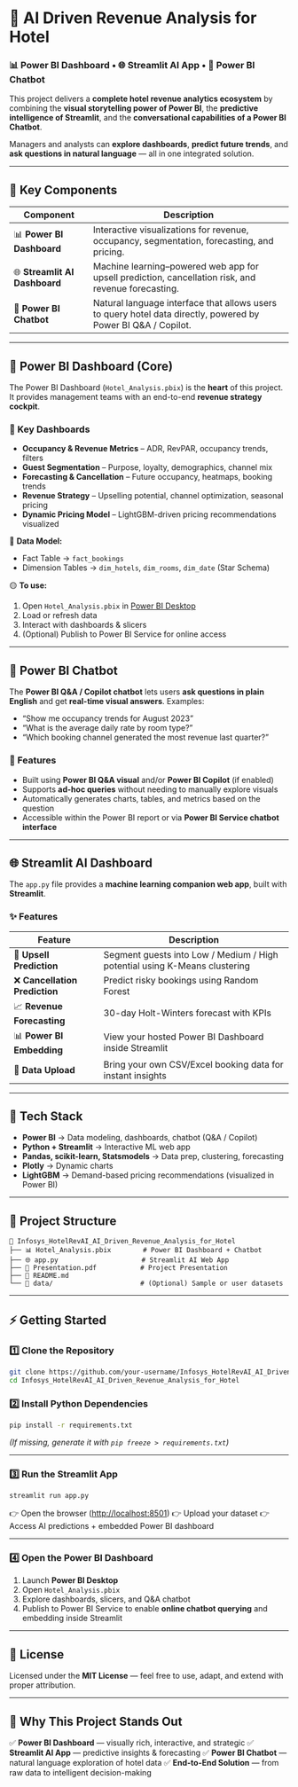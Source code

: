 
# 🏨 AI Driven Revenue Analysis for Hotel

### 📊 Power BI Dashboard • 🌐 Streamlit AI App • 💬 Power BI Chatbot

This project delivers a **complete hotel revenue analytics ecosystem** by combining the **visual storytelling power of Power BI**, the **predictive intelligence of Streamlit**, and the **conversational capabilities of a Power BI Chatbot**.

Managers and analysts can **explore dashboards**, **predict future trends**, and **ask questions in natural language** — all in one integrated solution.

---

## 🚀 Key Components

| Component                     | Description                                                                                                   |
| ----------------------------- | ------------------------------------------------------------------------------------------------------------- |
| 📊 **Power BI Dashboard**     | Interactive visualizations for revenue, occupancy, segmentation, forecasting, and pricing.                    |
| 🌐 **Streamlit AI Dashboard** | Machine learning–powered web app for upsell prediction, cancellation risk, and revenue forecasting.           |
| 💬 **Power BI Chatbot**       | Natural language interface that allows users to query hotel data directly, powered by Power BI Q&A / Copilot. |

---

## 🧭 Power BI Dashboard (Core)

The Power BI Dashboard (`Hotel_Analysis.pbix`) is the **heart** of this project.
It provides management teams with an end-to-end **revenue strategy cockpit**.

### 📌 Key Dashboards

* **Occupancy & Revenue Metrics** – ADR, RevPAR, occupancy trends, filters
* **Guest Segmentation** – Purpose, loyalty, demographics, channel mix
* **Forecasting & Cancellation** – Future occupancy, heatmaps, booking trends
* **Revenue Strategy** – Upselling potential, channel optimization, seasonal pricing
* **Dynamic Pricing Model** – LightGBM-driven pricing recommendations visualized

📐 **Data Model:**

* Fact Table → `fact_bookings`
* Dimension Tables → `dim_hotels`, `dim_rooms`, `dim_date` (Star Schema)

🟡 **To use:**

1. Open `Hotel_Analysis.pbix` in [Power BI Desktop](https://powerbi.microsoft.com/desktop/)
2. Load or refresh data
3. Interact with dashboards & slicers
4. (Optional) Publish to Power BI Service for online access

---

## 💬 Power BI Chatbot

The **Power BI Q&A / Copilot chatbot** lets users **ask questions in plain English** and get **real-time visual answers**.
Examples:

* “Show me occupancy trends for August 2023”
* “What is the average daily rate by room type?”
* “Which booking channel generated the most revenue last quarter?”

### 🧠 Features

* Built using **Power BI Q&A visual** and/or **Power BI Copilot** (if enabled)
* Supports **ad-hoc queries** without needing to manually explore visuals
* Automatically generates charts, tables, and metrics based on the question
* Accessible within the Power BI report or via **Power BI Service chatbot interface**

---

## 🌐 Streamlit AI Dashboard

The `app.py` file provides a **machine learning companion web app**, built with **Streamlit**.

### ✨ Features

| Feature                       | Description                                                                |
| ----------------------------- | -------------------------------------------------------------------------- |
| 🔮 **Upsell Prediction**      | Segment guests into Low / Medium / High potential using K-Means clustering |
| ❌ **Cancellation Prediction** | Predict risky bookings using Random Forest                                 |
| 📈 **Revenue Forecasting**    | 30-day Holt-Winters forecast with KPIs                                     |
| 📊 **Power BI Embedding**     | View your hosted Power BI Dashboard inside Streamlit                       |
| 🧠 **Data Upload**            | Bring your own CSV/Excel booking data for instant insights                 |

---

## 🧰 Tech Stack

* **Power BI** → Data modeling, dashboards, chatbot (Q&A / Copilot)
* **Python + Streamlit** → Interactive ML web app
* **Pandas, scikit-learn, Statsmodels** → Data prep, clustering, forecasting
* **Plotly** → Dynamic charts
* **LightGBM** → Demand-based pricing recommendations (visualized in Power BI)

---

## 🧱 Project Structure

```
📁 Infosys_HotelRevAI_AI_Driven_Revenue_Analysis_for_Hotel
├── 📊 Hotel_Analysis.pbix        # Power BI Dashboard + Chatbot
├── 🌐 app.py                     # Streamlit AI Web App
├── 📄 Presentation.pdf           # Project Presentation
├── 📄 README.md
└── 📁 data/                      # (Optional) Sample or user datasets
```

---

## ⚡ Getting Started

### 1️⃣ Clone the Repository

```bash
git clone https://github.com/your-username/Infosys_HotelRevAI_AI_Driven_Revenue_Analysis_for_Hotel.git
cd Infosys_HotelRevAI_AI_Driven_Revenue_Analysis_for_Hotel
```

### 2️⃣ Install Python Dependencies

```bash
pip install -r requirements.txt
```

*(If missing, generate it with `pip freeze > requirements.txt`)*

---

### 3️⃣ Run the Streamlit App

```bash
streamlit run app.py
```

👉 Open the browser ([http://localhost:8501](http://localhost:8501))
👉 Upload your dataset
👉 Access AI predictions + embedded Power BI dashboard

---

### 4️⃣ Open the Power BI Dashboard

1. Launch **Power BI Desktop**
2. Open `Hotel_Analysis.pbix`
3. Explore dashboards, slicers, and Q&A chatbot
4. Publish to Power BI Service to enable **online chatbot querying** and embedding inside Streamlit

---

## 📝 License

Licensed under the **MIT License** — feel free to use, adapt, and extend with proper attribution.

---

## 🌟 Why This Project Stands Out

✅ **Power BI Dashboard** — visually rich, interactive, and strategic
✅ **Streamlit AI App** — predictive insights & forecasting
✅ **Power BI Chatbot** — natural language exploration of hotel data
✅ **End-to-End Solution** — from raw data to intelligent decision-making
